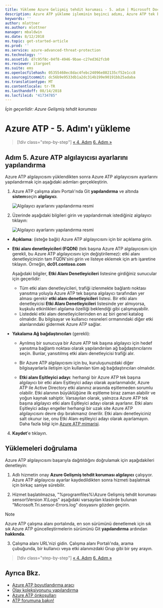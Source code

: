 ```yaml
---
title: Yükleme Azure Gelişmiş tehdit koruması - 5. adım | Microsoft Docs
description: Azure ATP yükleme işleminin beşinci adımı, Azure ATP tek başına algılayıcı için ayarları yapılandırmanıza yardımcı olur.
keywords: ''
author: mlottner
ms.author: mlottner
manager: mbaldwin
ms.date: 8/12/2018
ms.topic: get-started-article
ms.prod: ''
ms.service: azure-advanced-threat-protection
ms.technology: ''
ms.assetid: d7c95f8c-04f8-4946-9bae-c27ed362fcb0
ms.reviewer: itargoet
ms.suite: ems
ms.openlocfilehash: 05355460ec8dac4febc24096e802135cf52e1cc8
ms.sourcegitcommit: dc56b9e9533db1a2dc314b199e90191bb25adaba
ms.translationtype: MT
ms.contentlocale: tr-TR
ms.lasthandoff: 08/14/2018
ms.locfileid: "41734785"
---
```

*İçin geçerlidir: Azure Gelişmiş tehdit koruması*



# <a name="install-azure-atp---step-5"></a>Azure ATP - 5. Adım'ı yükleme

>[!div class="step-by-step"]
[« 4. Adım](install-atp-step4.md)
[6. Adım »](install-atp-step6-vpn.md)


## <a name="step-5-configure-the-azure-atp-sensor-settings"></a>Adım 5. Azure ATP algılayıcısı ayarlarını yapılandırma
Azure ATP algılayıcısını yüklendikten sonra Azure ATP algılayıcısını ayarlarını yapılandırmak için aşağıdaki adımları gerçekleştirin.

1.  Azure ATP çalışma alanı Portalı'nda Git **yapılandırma** ve altında **sistem**seçin **algılayıcı**.
   
     ![Algılayıcı ayarlarını yapılandırma resmi](media/atp-sensor-config.png)


2.  Üzerinde aşağıdaki bilgileri girin ve yapılandırmak istediğiniz algılayıcı tıklayın:

    ![Algılayıcı ayarlarını yapılandırma resmi](media/atp-sensor-config-2.png)

  - **Açıklama**: (isteğe bağlı) Azure ATP algılayıcısını için bir açıklama girin.
  - **Etki alanı denetleyicileri (FQDN)** (tek başına Azure ATP algılayıcısını için gerekli, bu Azure ATP algılayıcısını için değiştirilemez): etki alanı denetleyicinizin tam FQDN'sini girin ve listeye eklemek için artı işaretine tıklayın. Örneğin, **dc01.contoso.com**

      Aşağıdaki bilgiler, **Etki Alanı Denetleyicileri** listesine girdiğiniz sunucular için geçerlidir:
      - Tüm etki alanı denetleyicileri, trafiği izlenmekte bağlantı noktası yansıtma yoluyla Azure ATP tek başına algılayıcı tarafından yer alması gerekir **etki alanı denetleyicileri** listesi. Bir etki alanı denetleyicisi **Etki Alanı Denetleyicileri** listesinde yer almıyorsa, kuşkulu etkinlikleri algılama özelliği beklendiği gibi çalışmayabilir.
      - Listedeki etki alanı denetleyicilerinden en az biri genel katalog olmalıdır. Bu bilgisayar ve kullanıcı nesneleri ormanındaki diğer etki alanlarındaki gidermek Azure ATP sağlar.

  - **Yakalama Ağ bağdaştırıcıları** (gerekli):
     - Ayrılmış bir sunucuya bir Azure ATP tek başına algılayıcı için hedef yansıtma bağlantı noktası olarak yapılandırılan ağ bağdaştırıcılarını seçin. Bunlar, yansıtılmış etki alanı denetleyicisi trafiği alır.
     - Bir Azure ATP algılayıcısını için bu, kuruluşunuzdaki diğer bilgisayarlarla iletişim için kullanılan tüm ağ bağdaştırıcıları olmalıdır.

    - **Etki alanı Eşitleyici adayı**: herhangi bir Azure ATP tek başına algılayıcı bir etki alanı Eşitleyici adayı olarak ayarlanmalıdır, Azure ATP ile Active Directory etki alanınız arasında eşitlemeden sorumlu olabilir. Etki alanının büyüklüğüne ilk eşitleme biraz zaman alabilir ve yoğun kaynak sahiptir. Varsayılan olarak, yalnızca Azure ATP tek başına algılayıcı etki alanı Eşitleyici adayı olarak ayarlanır.
   Etki alanı Eşitleyici adayı engeller herhangi bir uzak site Azure ATP algılayıcısını devre dışı bırakmanız önerilir.
   Etki alanı denetleyiciniz salt okunur ise, onu Etki Alanı eşitleyici adayı olarak ayarlamayın. Daha fazla bilgi için [Azure ATP mimarisi](atp-architecture.md#azure-atp-sensor-features).
  
4. **Kaydet**'e tıklayın.


## <a name="validate-installations"></a>Yüklemeleri doğrulama
Azure ATP algılayıcısını başarıyla dağıtıldığını doğrulamak için aşağıdakileri denetleyin:

1.  Adlı hizmetin onay **Azure Gelişmiş tehdit koruması algılayıcı** çalışıyor. Azure ATP algılayıcısı ayarlar kaydedildikten sonra hizmeti başlatmak için birkaç saniye sürebilir.

2.  Hizmet başlatılmazsa, "%programfiles%\Azure Gelişmiş tehdit koruması sensor\Version X\Logs" aşağıdaki varsayılan klasörde bulunan "Microsoft.Tri.sensor-Errors.log" dosyasını gözden geçirin.
 
 >[!NOTE]
 > Azure ATP çalışma alanı portalında, en son sürümünü denetlemek için sık sık Azure ATP güncelleştirmelerin sürümünü Git **yapılandırma** ardından **hakkında**. 

3.  Çalışma alanı URL'nizi gidin. Çalışma alanı Portalı'nda, arama çubuğunda, bir kullanıcı veya etki alanınızdaki Grup gibi bir şey arayın.



>[!div class="step-by-step"]
[« 4. Adım](install-atp-step4.md)
[6. Adım »](install-atp-step6-vpn.md)


## <a name="see-also"></a>Ayrıca Bkz.

- [Azure ATP boyutlandırma aracı](http://aka.ms/aatpsizingtool)
- [Olay koleksiyonunu yapılandırma](configure-event-collection.md)
- [Azure ATP önkoşulları](atp-prerequisites.md)
- [ATP forumuna bakın!](https://aka.ms/azureatpcommunity)
